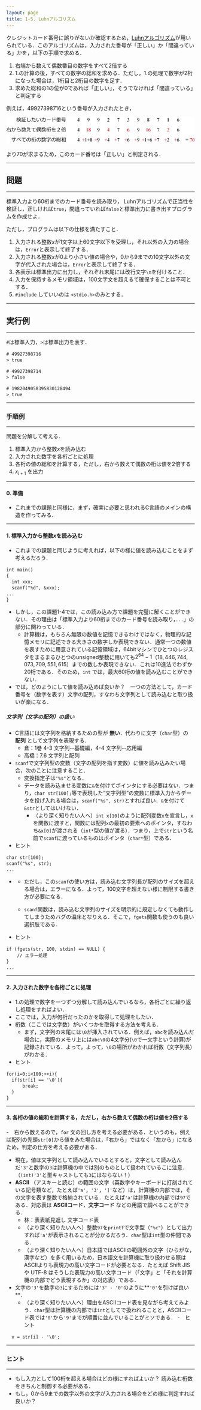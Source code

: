 ```yaml
---
layout: page
title: 1-5. Luhnアルゴリズム
---
```


クレジットカード番号に誤りがないか確認するため，[Luhnアルゴリズム](https://ja.wikipedia.org/wiki/Luhn%E3%82%A2%E3%83%AB%E3%82%B4%E3%83%AA%E3%82%BA%E3%83%A0)が用いられている．このアルゴリズムは，入力された番号が「正しい」か「間違っている」かを，以下の手順で求める．

1. 右端から数えて偶数番目の数字をすべて2倍する
2. 1.の計算の後，すべての数字の総和を求める．ただし，1.の処理で数字が2桁になった場合は，1桁目と2桁目の数字を足す．
3. 求めた総和の1の位が0であれば「正しい」，そうでなければ「間違っている」と判定する

例えば，49927398716という番号が入力されたとき，

![Luhnアルゴリズムの動作例](luhn.png)

より$70$が求まるため，このカード番号は「正しい」と判定される．

---
## 問題
---
標準入力より60桁までのカード番号を読み取り，
Luhnアルゴリズムで正当性を検証し，正しければ`true`，間違っていれば`false`と標準出力に書き出すプログラムを作成せよ．

ただし，プログラムは以下の仕様を満たすこと．

1. 入力される整数$x$が$1$文字以上$60$文字以下を受理し，それ以外の入力の場合は，`Error`と表示して終了する．
1. 入力される整数$x$が$0$より小さい値の場合や，$0$から$9$までの10文字以外の文字が代入された場合は，`Error`と表示して終了する．
1. 各表示は標準出力に出力し，それぞれ末尾には改行文字`\n`を付けること．
1. 入力を保持するメモリ領域は，100文字文を超えるて確保することは不可とする．
1. `#include` していいのは `<stdio.h>`のみとする．

---
## 実行例
---
`#`は標準入力，`>`は標準出力を表す．

```
# 49927398716
> true
```

```
# 49927398714
> false
```

```
# 1982049058395830128494
> true
```

---
### 手順例
---

問題を分解して考える．

1. 標準入力から整数$x$を読み込む
1. 入力された数字を各桁ごとに処理
1. 各桁の値の総和を計算する，ただし，右から数えて偶数の桁は値を2倍する
1. $x_{i+1}$ を出力

---
#### 0. 準備

- これまでの課題と同様に，まず，確実に必要と思われるC言語のメインの構造を作ってみる．

---
#### 1. 標準入力から整数$x$を読み込む

- これまでの課題と同じように考えれば，以下の様に値を読み込むことをまず考えるだろう．
```
int main()
{
  int xxx;
  scanf("%d", &xxx);
...
}
```

- しかし，この課題1-4では，この読み込み方で課題を完璧に解くことができない．その理由は「標準入力より60桁までのカード番号を読み取り，．．．」の部分に関わっている．
    - 計算機は，もちろん無限の数値を記憶できるわけではなく，物理的な記憶メモリに記述できる大きさの数字しか表現できない．通常一つの数値を表すために用意されている記憶領域は，64bitマシンでひとつのレジスタをまるまるひとつのunsigned整数に用いても$2^{64} - 1$（$18,446,744,073,709,551,615$）までの数しか表現できない．これは10進法でわずか20桁である．そのため，`int` では，最大60桁の値を読み込むことができない．
- では，どのようにして値を読み込めば良いか？　一つの方法として，カード番号を（数字を表す）文字の配列，すなわち文字列として読み込むと取り扱いが楽になる．

##### 文字列（文字の配列）の扱い

- C言語には文字列を格納するための型が **無い**．代わりに文字（`char`型）の **配列** として文字列を表現する．
    - 倉：1巻 4-3 文字列--基礎編，4-4 文字列--応用編
    - 高橋：7.6 文字列と配列
- `scanf`で文字列型の変数（文字の配列を指す変数）に値を読み込みたい場合，次のことに注意すること．
    - 変換指定子は`"%s"`となる．
    - データを読み込ませる変数に`&`を付けてポインタにする必要はない．つまり，`char str[100];`等で表現した“文字列型”の変数に標準入力からデータを投げ入れる場合は，`scanf("%s", str)`とすれば良い．`&`を付けて`&str`としてはいけない．
        - （より深く知りたい人へ）`int x[10]`のように配列変数`x`を宣言し，`x`を関数に渡すと，関数には配列`x`の最初の要素へのポインタ，すなわち`&x[0]`が渡される（`int*`型の値が渡る）．つまり，上で`str`という名前で`scanf`に渡っているものはポインタ（`char*`型）である．
- ヒント
```
char str[100];
scanf("%s", str);
...
```
-  
  - ただし，この`scanf`の使い方は，読み込む文字列長が配列のサイズを超える場合は，エラーになる．よって，100文字を超えない様に制限する書き方が必要になる．

  - `scanf`関数は，読み込む文字列のサイズを明示的に規定しなくても動作してしまうためバグの温床となりえる．そこで，`fgets`関数も使うのも良い選択肢である．
- ヒント
```
if (fgets(str, 100, stdin) == NULL) {
    // エラー処理
}
...
```




---
#### 2. 入力された数字を各桁ごとに処理

- 1.の処理で数字を一つずつ分解して読み込んでいるなら，各桁ごとに繰り返し処理をすればよい．
- ここでは，入力が何桁だったのかを取得して処理をしたい．
- 桁数（ここでは文字数）がいくつかを取得する方法を考える．
    - まず，文字列の末尾には`\0`が挿入されている．例えば，`abc`を読み込んだ場合に，実際のメモリ上には`abc\0`の4文字分(`\0`で一文字という計算)が記録されている．よって，よって，`\0`の場所がわかれば桁数（文字列長）がわかる．
- ヒント
```
for(i=0;i<100;++i){
  if(str[i] == '\0'){
      break;
  }
}
```
---
#### 3. 各桁の値の総和を計算する，ただし，右から数えて偶数の桁は値を2倍する

-　右から数えるので，`for` 文の回し方を考える必要がある．というのも，例えば配列の先頭`str[0]`から値をみた場合は，「右から」ではなく「左から」になるため，判定の仕方を考える必要がある．

- 現在，値は文字列として読み込んでいるとすると，文字として読み込んだ`'3'`と数字の`3`は計算機の中では別のものとして扱われているこに注意．（`(int)'3'`と型キャストしても`3`にはならない！）
- **ASCII** （アスキーと読む）の範囲の文字（英数字やキーボードに打刻されている記号類など，たとえば`'a'`，`'3'`，`']'`など）は，計算機の内部では，その文字を表す整数で格納されている．たとえば`'a'`は計算機の内部では`97`である．対応表は **ASCIIコード**，**文字コード** などの用語で調べることができる．
    - 林：表表紙見返し 文字コード表
    - （より深く知りたい人へ）整数`97`を`printf`で文字型（`"%c"`）として出力すれば`'a'`が表示されることが分かるだろう．`char`型は`int`型の仲間である．
    - （より深く知りたい人へ）日本語ではASCIIの範囲外の文字（ひらがな，漢字など）を多く用いるため，日本語文を計算機に取り扱わせる際はASCIIよりも表現力の高い文字コードが必要となる．たとえば Shift JIS や UTF-8 はそうした表現力の高い文字コード（「文字」と「それを計算機の内部でどう表現するか」の対応表）である．
- 文字の`'3'`を数字の`3`にするためには`'3' - '0'`のように**`'0'`を引けば良い**．
    - （より深く知りたい人へ）理由をASCIIコード表を見ながら考えてみよう．`char`型は計算機の内部では`int`としてで扱われることと，ASCIIコード表では`'0'`から`'9'`までが順番に並んでいることがミソである．
-　ヒント
```
  v = str[i] - '\0';
```

---
### ヒント
---

- もし入力として100桁を超える場合はどの様にすればよいか？ 読み込む桁数をきちんと制御する必要がある．
- もし，$0$から$9$までの数字以外の文字が入力される場合をどの様に判定すれば良いか？
